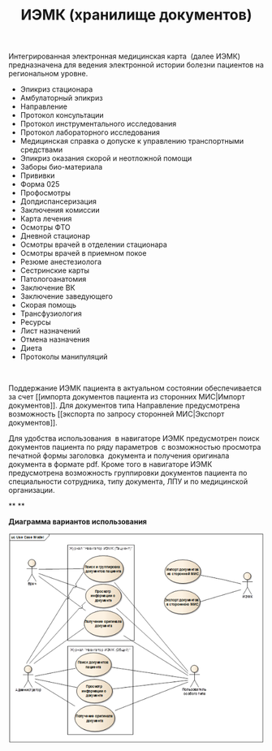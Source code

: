 ﻿---
layout: default
title: ИЭМК (хранилище документов)
position: 5
categories: 
tags: 
---

Интегрированная электронная медицинская карта  (далее ИЭМК) предназначена для ведения электронной истории болезни пациентов на региональном уровне.

* Эпикриз стационара
* Амбулаторный эпикриз
* Направление
* Протокол консультации
* Протокол инструментального исследования
* Протокол лабораторного исследования
* Медицинская справка о допуске к управлению транспортными средствами
* Эпикриз оказания скорой и неотложной помощи
* Заборы био-материала
* Прививки
* Форма 025
* Профосмотры
* Допдиспансеризация
* Заключения комиссии
* Карта лечения
* Осмотры ФТО
* Дневной стационар
* Осмотры врачей в отделении стационара 
* Осмотры врачей в приемном покое
* Резюме анестезиолога
* Сестринские карты 
* Патологоанатомия
* Заключение ВК
* Заключение заведующего
* Скорая помощь
* Трансфузиология
* Ресурсы
* Лист назначений
* Отмена назначения
* Диета
* Протоколы манипуляций

 

Поддержание ИЭМК пациента в актуальном состоянии обеспечивается за счет [[импорта документов пациента из сторонних МИС|Импорт документов]]. Для документов типа Направление предусмотрена возможность [[экспорта по запросу сторонней МИС|Экспорт документов]].

Для удобства использования  в навигаторе ИЭМК предусмотрен поиск документов пациента по ряду параметров  с возможностью просмотра печатной формы заголовка  документа и получения оригинала документа в формате pdf. Кроме того в навигаторе ИЭМК предусмотрена возможность группировки документов пациента по специальности сотрудника, типу документа, ЛПУ и по медицинской организации.

** **

**Диаграмма вариантов использования**

**![](image2014-11-11-153228.png)**

 


